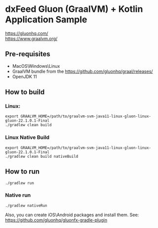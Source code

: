 # dxFeed Gluon (GraalVM) + Kotlin Application Sample

https://gluonhq.com/  
https://www.graalvm.org/

## Pre-requisites

- MacOS\Windows\Linux
- GraalVM bundle from the https://github.com/gluonhq/graal/releases/
- OpenJDK 11

## How to build

### Linux:

```shell
export GRAALVM_HOME=/path/to/graalvm-svm-java11-linux-gluon-linux-gluon-22.1.0.1-Final
./gradlew clean build
```

### Linux Native Build

```shell
export GRAALVM_HOME=/path/to/graalvm-svm-java11-linux-gluon-linux-gluon-22.1.0.1-Final
./gradlew clean build nativeBuild
```

## How to run

```
./gradlew run
```

### Native run

```
./gradlew nativeRun
```

Also, you can create iOS\Android packages and install them.
See: https://github.com/gluonhq/gluonfx-gradle-plugin